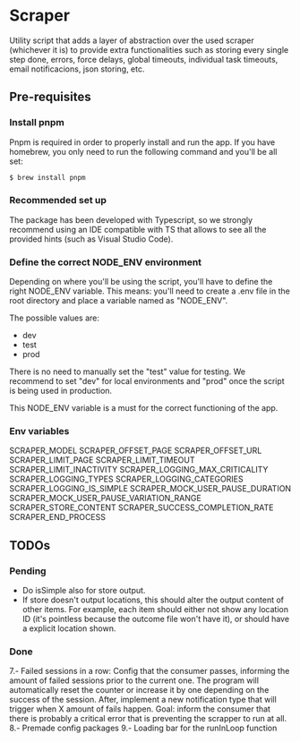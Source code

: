 # Scraper

Utility script that adds a layer of abstraction over the used scraper (whichever it is) to provide extra functionalities such as storing every single step done, errors, force delays, global timeouts, individual task timeouts, email notificacions, json storing, etc.

## Pre-requisites

### Install pnpm

Pnpm is required in order to properly install and run the app. If you have homebrew, you only need to run the following command and you'll be all set:

```bash
$ brew install pnpm
```

### Recommended set up

The package has been developed with Typescript, so we strongly recommend using an IDE compatible with TS that allows to see all the provided hints (such as Visual Studio Code).

### Define the correct NODE_ENV environment

Depending on where you'll be using the script, you'll have to define the right NODE_ENV variable. This means: you'll need to create a .env file in the root directory and place a variable named as "NODE_ENV".

The possible values are:

- dev
- test
- prod

There is no need to manually set the "test" value for testing. We recommend to set "dev" for local environments and "prod" once the script is being used in production.

This NODE_ENV variable is a must for the correct functioning of the app.

### Env variables

SCRAPER_MODEL
SCRAPER_OFFSET_PAGE
SCRAPER_OFFSET_URL
SCRAPER_LIMIT_PAGE
SCRAPER_LIMIT_TIMEOUT
SCRAPER_LIMIT_INACTIVITY
SCRAPER_LOGGING_MAX_CRITICALITY
SCRAPER_LOGGING_TYPES
SCRAPER_LOGGING_CATEGORIES
SCRAPER_LOGGING_IS_SIMPLE
SCRAPER_MOCK_USER_PAUSE_DURATION
SCRAPER_MOCK_USER_PAUSE_VARIATION_RANGE
SCRAPER_STORE_CONTENT
SCRAPER_SUCCESS_COMPLETION_RATE
SCRAPER_END_PROCESS

## TODOs

### Pending

- Do isSimple also for store output.
- If store doesn't output locations, this should alter the output content of other items. For example, each item should either not show any location ID (it's pointless because the outcome file won't have it), or should have a explicit location shown.

### Done

7.- Failed sessions in a row: Config that the consumer passes, informing the amount of failed sessions prior to the current one. The program will automatically reset the counter or increase it by one depending on the success of the session. After, implement a new notification type that will trigger when X amount of fails happen. Goal: inform the consumer that there is probably a critical error that is preventing the scrapper to run at all.
8.- Premade config packages
9.- Loading bar for the runInLoop function
